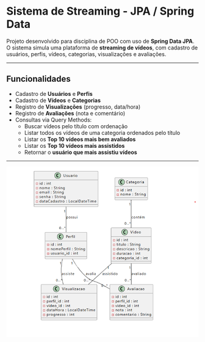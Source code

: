 # Sistema de Streaming - JPA / Spring Data

Projeto desenvolvido para disciplina de POO com uso de **Spring Data JPA**.  
O sistema simula uma plataforma de **streaming de vídeos**, com cadastro de usuários, perfis, vídeos, categorias, visualizações e avaliações.

---

## Funcionalidades
- Cadastro de **Usuários** e **Perfis**
- Cadastro de **Vídeos** e **Categorias**
- Registro de **Visualizações** (progresso, data/hora)
- Registro de **Avaliações** (nota e comentário)
- Consultas via Query Methods:
  - Buscar vídeos pelo título com ordenação
  - Listar todos os vídeos de uma categoria ordenados pelo título
  - Listar os **Top 10 vídeos mais bem avaliados**
  - Listar os **Top 10 vídeos mais assistidos**
  - Retornar o **usuário que mais assistiu vídeos**

---

![alt text](uml_poo.png)
